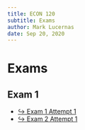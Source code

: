 ```yaml
---
title: ECON 120
subtitle: Exams
author: Mark Lucernas
date: Sep 20, 2020
---
```



# Exams

## Exam 1

- [↪ Exam 1 Attempt 1](exam-1-1)
- [↪ Exam 2 Attempt 1](exam-1-2)

